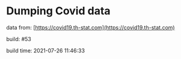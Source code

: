 Dumping Covid data
==================
                        
data from: [https://covid19.th-stat.com](https://covid19.th-stat.com)

build: #53

build time: 2021-07-26 11:46:33
